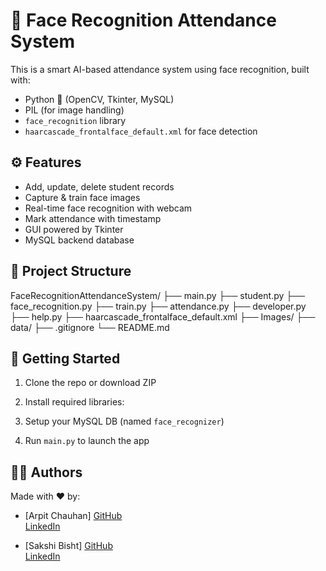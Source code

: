 # 🎯 Face Recognition Attendance System

This is a smart AI-based attendance system using face recognition, built with:

- Python 🐍 (OpenCV, Tkinter, MySQL)
- PIL (for image handling)
- `face_recognition` library
- `haarcascade_frontalface_default.xml` for face detection

## ⚙️ Features

- Add, update, delete student records
- Capture & train face images
- Real-time face recognition with webcam
- Mark attendance with timestamp
- GUI powered by Tkinter
- MySQL backend database

## 📁 Project Structure

FaceRecognitionAttendanceSystem/
├── main.py
├── student.py
├── face_recognition.py
├── train.py
├── attendance.py
├── developer.py
├── help.py
├── haarcascade_frontalface_default.xml
├── Images/
├── data/
├── .gitignore
└── README.md


## 🚀 Getting Started

1. Clone the repo or download ZIP
2. Install required libraries:

3. Setup your MySQL DB (named `face_recognizer`)
4. Run `main.py` to launch the app

## 🙋‍♂️ Authors

Made with ❤️ by:

- [Arpit Chauhan]
  [GitHub](https://github.com/thearpit143)  
  [LinkedIn](https://www.linkedin.com/in/thearpitchauhan)

- [Sakshi Bisht]
  [GitHub](https://github.com/sakshiibishtt)  
  [LinkedIn](https://www.linkedin.com/in/sakshi-bisht-312087286/)
